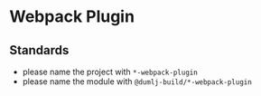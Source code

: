 # Webpack Plugin

## Standards

- please name the project with `*-webpack-plugin`
- please name the module with `@dumlj-build/*-webpack-plugin`
